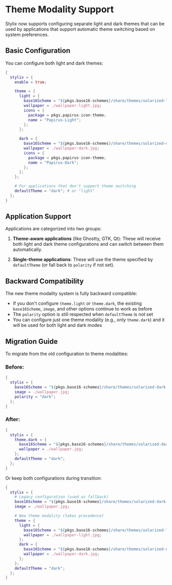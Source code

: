 # Theme Modality Support

Stylix now supports configuring separate light and dark themes that can be used by applications that support automatic theme switching based on system preferences.

## Basic Configuration

You can configure both light and dark themes:

```nix
{
  stylix = {
    enable = true;

    theme = {
      light = {
        base16Scheme = "${pkgs.base16-schemes}/share/themes/solarized-light.yaml";
        wallpaper = ./wallpaper-light.jpg;
        icons = {
          package = pkgs.papirus-icon-theme;
          name = "Papirus-Light";
        };
      };

      dark = {
        base16Scheme = "${pkgs.base16-schemes}/share/themes/solarized-dark.yaml";
        wallpaper = ./wallpaper-dark.jpg;
        icons = {
          package = pkgs.papirus-icon-theme;
          name = "Papirus-Dark";
        };
      };
    };

    # For applications that don't support theme switching
    defaultTheme = "dark"; # or "light"
  };
}
```

## Application Support

Applications are categorized into two groups:

1. **Theme-aware applications** (like Ghostty, GTK, Qt): These will receive both light and dark theme configurations and can switch between them automatically.

2. **Single-theme applications**: These will use the theme specified by `defaultTheme` (or fall back to `polarity` if not set).

## Backward Compatibility

The new theme modality system is fully backward compatible:

- If you don't configure `theme.light` or `theme.dark`, the existing `base16Scheme`, `image`, and other options continue to work as before
- The `polarity` option is still respected when `defaultTheme` is not set
- You can configure just one theme modality (e.g., only `theme.dark`) and it will be used for both light and dark modes

## Migration Guide

To migrate from the old configuration to theme modalities:

### Before:
```nix
{
  stylix = {
    base16Scheme = "${pkgs.base16-schemes}/share/themes/solarized-dark.yaml";
    image = ./wallpaper.jpg;
    polarity = "dark";
  };
}
```

### After:
```nix
{
  stylix = {
    theme.dark = {
      base16Scheme = "${pkgs.base16-schemes}/share/themes/solarized-dark.yaml";
      wallpaper = ./wallpaper.jpg;
    };
    defaultTheme = "dark";
  };
}
```

Or keep both configurations during transition:
```nix
{
  stylix = {
    # Legacy configuration (used as fallback)
    base16Scheme = "${pkgs.base16-schemes}/share/themes/solarized-dark.yaml";
    image = ./wallpaper.jpg;

    # New theme modality (takes precedence)
    theme = {
      light = {
        base16Scheme = "${pkgs.base16-schemes}/share/themes/solarized-light.yaml";
        wallpaper = ./wallpaper-light.jpg;
      };
      dark = {
        base16Scheme = "${pkgs.base16-schemes}/share/themes/solarized-dark.yaml";
        wallpaper = ./wallpaper-dark.jpg;
      };
    };
    defaultTheme = "dark";
  };
}
```

